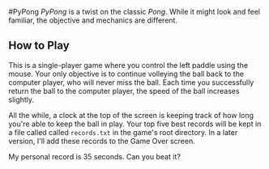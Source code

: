 #PyPong
*PyPong* is a twist on the classic *Pong*. While it might 
look and feel familiar, the objective and mechanics are different.

## How to Play
This is a single-player game where you control the left 
paddle using the mouse. Your only objective is to continue
volleying the ball back to the computer player, who will 
never miss the ball. Each time you successfully return the
ball to the computer player, the speed of the ball increases
slightly.

All the while, a clock at the top of the screen is keeping
track of how long you're able to keep the ball in play. Your 
top five best records will be kept in a file called called
```records.txt``` in the game's root directory. In a later version,
I'll add these records to the Game Over screen.

My personal record is 35 seconds. Can you beat it?
 